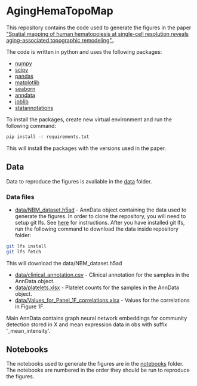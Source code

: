 # AgingHemaTopoMap

This repository contains the code used to generate the figures in the paper ["Spatial mapping of human hematopoiesis at single-cell resolution reveals aging-associated topographic remodeling".](https://doi.org/10.1182/blood.2023021280).

The code is written in python and uses the following packages:
* [numpy](https://numpy.org/)
* [scipy](https://www.scipy.org/)
* [pandas](https://pandas.pydata.org/)
* [matplotlib](https://matplotlib.org/)
* [seaborn](https://seaborn.pydata.org/)
* [anndata](https://anndata.readthedocs.io/en/latest/)
* [joblib](https://joblib.readthedocs.io/en/latest/)
* [statannotations](https://statannotations.readthedocs.io/en/latest/statannotations.html)

To install the packages, create new virtual environment and run the following command:
```bash
pip install -r requirements.txt
```

This will install the packages with the versions used in the paper.

## Data

Data to reproduce the figures is avaliable in the [data](data) folder.

### Data files

* [data/NBM_dataset.h5ad](data/NBM_dataset.h5ad) - AnnData object containing the data used to generate the figures. In order to clone the repository, you will need to setup git lfs. See [here](https://git-lfs.github.com/) for instructions. After you have installed git lfs, run the following command to download the data inside repository folder:
```bash
git lfs install
git lfs fetch
```
This will download the data/NBM_dataset.h5ad
* [data/clinical_annotation.csv](data/clinical_annotation.csv) - Clinical annotation for the samples in the AnnData object.
* [data/platelets.xlsx](data/platelets.xlsx) - Platelet counts for the samples in the AnnData object.
* [data/Values_for_Panel_1F_correlations.xlsx](data/Values_for_Panel_1F_correlations.xlsx) - Values for the correlations in Figure 1F.

Main AnnData contains graph neural network embeddings for community detection stored in X and mean expression data in obs with suffix '_mean_intensity'. 

## Notebooks

The notebooks used to generate the figures are in the [notebooks](notebooks) folder. The notebooks are numbered in the order they should be run to reproduce the figures.
